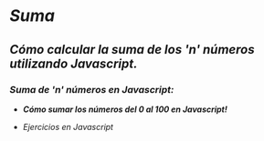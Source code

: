 # **_Suma_**

## **_Cómo calcular la suma de los 'n' números utilizando Javascript._**

### **_Suma de 'n' números en Javascript:_**

- **_Cómo sumar los números del 0 al 100 en Javascript!_**

- _Ejercicios en Javascript_
